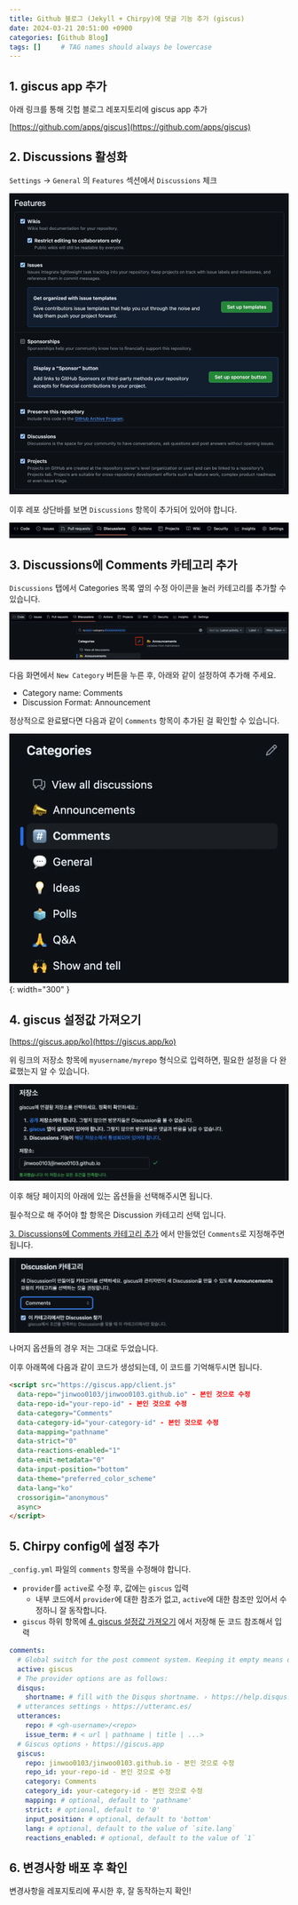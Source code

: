 ```yaml
---
title: Github 블로그 (Jekyll + Chirpy)에 댓글 기능 추가 (giscus)
date: 2024-03-21 20:51:00 +0900
categories: [Github Blog]
tags: []     # TAG names should always be lowercase
---
```


## 1. giscus app 추가

아래 링크를 통해 깃헙 블로그 레포지토리에 giscus app 추가

[https://github.com/apps/giscus](https://github.com/apps/giscus)

## 2. Discussions 활성화

`Settings` -> `General` 의 `Features` 섹션에서 `Discussions` 체크

![activate discussions](/assets/img/posts/2024-03-21-github-blog-giscus/1.webp)

이후 레포 상단바를 보면 `Discussions` 항목이 추가되어 있어야 합니다.

![check activated discussions](/assets/img/posts/2024-03-21-github-blog-giscus/2.webp)

## 3. Discussions에 Comments 카테고리 추가

`Discussions` 탭에서 Categories 목록 옆의 수정 아이콘을 눌러 카테고리를 추가할 수 있습니다.

![how to add category](/assets/img/posts/2024-03-21-github-blog-giscus/3.webp)

다음 화면에서 `New Category` 버튼을 누른 후, 아래와 같이 설정하여 추가해 주세요.

- Category name: Comments
- Discussion Format: Announcement

정상적으로 완료됐다면 다음과 같이 `Comments` 항목이 추가된 걸 확인할 수 있습니다.

![check added category](/assets/img/posts/2024-03-21-github-blog-giscus/4.webp){: width="300" }

## 4. giscus 설정값 가져오기

[https://giscus.app/ko](https://giscus.app/ko)

위 링크의 저장소 항목에 `myusername/myrepo` 형식으로 입력하면, 필요한 설정을 다 완료했는지 알 수 있습니다.

![giscus setting](/assets/img/posts/2024-03-21-github-blog-giscus/5.webp)

이후 해당 페이지의 아래에 있는 옵션들을 선택해주시면 됩니다.

필수적으로 해 주어야 할 항목은 Discussion 카테고리 선택 입니다.

[3. Discussions에 Comments 카테고리 추가](#3-discussions에-comments-카테고리-추가) 에서 만들었던 `Comments`로 지정해주면 됩니다.

![giscus discussion setting](/assets/img/posts/2024-03-21-github-blog-giscus/6.webp)

나머지 옵션들의 경우 저는 그대로 두었습니다.

이후 아래쪽에 다음과 같이 코드가 생성되는데, 이 코드를 기억해두시면 됩니다.

```html
<script src="https://giscus.app/client.js"
  data-repo="jinwoo0103/jinwoo0103.github.io" - 본인 것으로 수정
  data-repo-id="your-repo-id" - 본인 것으로 수정
  data-category="Comments"
  data-category-id="your-category-id" - 본인 것으로 수정
  data-mapping="pathname"
  data-strict="0"
  data-reactions-enabled="1"
  data-emit-metadata="0"
  data-input-position="bottom"
  data-theme="preferred_color_scheme"
  data-lang="ko"
  crossorigin="anonymous"
  async>
</script>
```

## 5. Chirpy config에 설정 추가

`_config.yml` 파일의 `comments` 항목을 수정해야 합니다.

- `provider`를 `active`로 수정 후, 값에는 `giscus` 입력
  - 내부 코드에서 `provider`에 대한 참조가 없고, `active`에 대한 참조만 있어서 수정하니 잘 동작합니다.
- `giscus` 하위 항목에 [4. giscus 설정값 가져오기](#4-giscus-설정값-가져오기) 에서 저장해 둔 코드 참조해서 입력

```yml
comments:
  # Global switch for the post comment system. Keeping it empty means disabled.
  active: giscus
  # The provider options are as follows:
  disqus:
    shortname: # fill with the Disqus shortname. › https://help.disqus.com/en/articles/1717111-what-s-a-shortname
  # utterances settings › https://utteranc.es/
  utterances:
    repo: # <gh-username>/<repo>
    issue_term: # < url | pathname | title | ...>
  # Giscus options › https://giscus.app
  giscus:
    repo: jinwoo0103/jinwoo0103.github.io - 본인 것으로 수정
    repo_id: your-repo-id - 본인 것으로 수정
    category: Comments
    category_id: your-category-id - 본인 것으로 수정
    mapping: # optional, default to 'pathname'
    strict: # optional, default to '0'
    input_position: # optional, default to 'bottom'
    lang: # optional, default to the value of `site.lang`
    reactions_enabled: # optional, default to the value of `1`
```

## 6. 변경사항 배포 후 확인

변경사항을 레포지토리에 푸시한 후, 잘 동작하는지 확인!